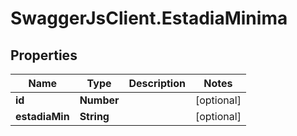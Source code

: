 # SwaggerJsClient.EstadiaMinima

## Properties

| Name           | Type       | Description | Notes      |
| -------------- | ---------- | ----------- | ---------- |
| **id**         | **Number** |             | [optional] |
| **estadiaMin** | **String** |             | [optional] |
